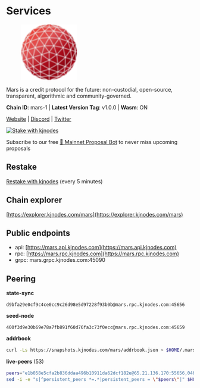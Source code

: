 # Services

<figure><img src="https://raw.githubusercontent.com/kj89/cosmos-images/main/logos/mars.png" width="150" alt=""><figcaption></figcaption></figure>

Mars is a credit protocol for the future: non-custodial,  open-source, transparent, algorithmic and community-governed.

**Chain ID**: mars-1 | **Latest Version Tag**: v1.0.0 | **Wasm**: ON

[Website](https://marsprotocol.io) | [Discord](https://discord.gg/marsprotocol) | [Twitter](https://twitter.com/mars_protocol)

[![Stake with kjnodes](https://i.ibb.co/cr44Q8j/button-stake-with-kjnodes.png)](https://restake.app/mars/marsvaloper1p9t4gr40rnpdwqacxgcqp7ffrfw908nu020g4n)

Subscribe to our free [🤖 Mainnet Proposal Bot](https://t.me/kjnodes_proposal_bot) to never miss upcoming proposals

## Restake

[Restake with kjnodes](https://restake.app/mars/marsvaloper1p9t4gr40rnpdwqacxgcqp7ffrfw908nu020g4n) (every 5 minutes)
## Chain explorer
[https://explorer.kjnodes.com/mars](https://explorer.kjnodes.com/mars)

## Public endpoints

* api: [https://mars.api.kjnodes.com](https://mars.api.kjnodes.com)
* rpc: [https://mars.rpc.kjnodes.com](https://mars.rpc.kjnodes.com)
* grpc: mars.grpc.kjnodes.com:45090

## Peering

**state-sync**

```text
d9bfa29e0cf9c4ce0cc9c26d98e5d97228f93b0b@mars.rpc.kjnodes.com:45656
```

**seed-node**

```text
400f3d9e30b69e78a7fb891f60d76fa3c73f0ecc@mars.rpc.kjnodes.com:45659
```

**addrbook**
```bash
curl -Ls https://snapshots.kjnodes.com/mars/addrbook.json > $HOME/.mars/config/addrbook.json
```

**live-peers** (53)
```bash
peers="e1b058e5cfa2b836ddaa496b10911da62dcf182e@65.21.136.170:55656,04bd5d9511f40dd4bec23cc261d7838d9f8326cf@213.32.24.201:26656,a7d96dc929824613315dcc1c90fee119f28cc51f@169.155.168.235:26656,141f6066694776b73ec6fc34356fe842ecf03898@46.38.243.16:45656,73be725377cc966d8da48f751085de4d1581b391@185.242.112.32:27651,d9bfa29e0cf9c4ce0cc9c26d98e5d97228f93b0b@65.109.88.38:45656,7583038c5f21ef6ddb60692469cfd80c97dd585d@88.218.224.126:26656,ca5a76c51bbbc57f839e6ed08953d3926eaa6e5b@34.107.88.136:26656,ef7c6b0f2ddfcef34a7f36681eaa8159be83b71f@178.128.28.236:26656,b88814bddfccd85289d7201bfd6fc6c4b3342ab2@178.162.165.193:36095,ebc272824924ea1a27ea3183dd0b9ba713494f83@185.16.39.137:27056,d0dbb50a474888b8bed04bf8a23ac6b8bae443ee@5.79.79.80:18095,c46be592341987eae20ac681cb08d2abcc02ab9a@137.74.4.20:2000,be7d56127ef887d095b2f55f09be5fee1969d922@146.59.52.48:18095,52f792239ee6098457ecf1ff7402cd0b2529cea1@178.62.12.19:26656,c0e6bf4193accabc14171ce163e704dcec5ea5df@51.91.215.170:36095,76969af1bccdd4dcc511741b171c3d4ccb837ba6@146.59.85.223:18556,84f821d36d45cc0cdaa4ff05297e888bb0d9de8f@85.237.193.111:26656,38edf28452ebc41f661d91b6613563c864f4c72e@35.228.114.46:26656,e61f11c5b03400d3a99c066f951ed0888a2b64af@65.108.238.103:18556,c124ce0b508e8b9ed1c5b6957f362225659b5343@169.155.45.189:26656,7f4be5f7db9b920e965197b65974f0e1e64749e4@144.126.128.128:26656,8bdf870e0eece71e1a09a80f5995d6d5e830c763@65.109.106.169:26656,5ffee90e41903f6fba29dc75446d536a02d626fe@65.108.232.150:18095,c06b9689397667fa060d8c3458dd391962d89be2@116.202.36.240:18556,6b16855f89284da99b5637b93dada66c00430a33@51.91.219.141:30003,59bb909c57664fafe88bf1b6924769c15a769ba4@65.108.125.236:3000,d2a2c21754be65ad4a4f1de1f6163f681a6e8af8@192.99.44.79:18556,d933a425e567c28b4695acbbf0d6cfa6c68cf0c5@65.108.72.156:26656,905157b5cc774bb0ebbc79c040bead1adf5df58b@131.153.203.225:26656,88f8e4d74b70e18d4f3515d34701704086aa77e1@38.146.3.134:18556,be494851610016cff8853796a99c3ad46d8d1b5b@65.108.76.242:36095,a57468bf54407d75dee78b0cb6612805c4ac83e1@45.85.147.42:13656,ec6ca9bf7efb2f9d23631c07fed4eb0f45c9758a@45.141.122.178:26656,04c687dea43de3f30df5672b30b061789a0cf8e8@144.202.72.17:26606,9c0c747a44919d645f74354fbe095337630b9eee@37.252.184.228:26656,6d7dd362c27c4480b6fd8cfa7e29569fc935397a@34.126.107.138:26656,d8e92c3ca2daddef493d518b4e850af26ec4027b@199.85.208.186:26656,bd2b7d058dc608328f821ef1ad2b8442d6763376@81.0.220.94:24656,3e1d0c796a49b1315d95d336715fe0cad0470f40@195.189.96.106:42656,eff52a6fcf2634ce1d60c1a5d38809718e22c5d2@23.88.69.22:28766,86baedb502883a67947c84f62f3b6b89fc630988@107.155.81.98:26656,9cb92702727bc5f3d40154e625b9553a04f4d649@65.109.104.72:18556,1616af7456f519a0f2360adcad45d4bb9d39c92d@146.59.85.222:26656,89757803f40da51678451735445ad40d5b15e059@169.155.44.75:26656,120a44a50f702717c259319caa2447c77621865f@3.39.103.198:26656,001dc593a5d8237d0bcd746302e19aeb8ff0d068@38.146.3.135:18556,d10e5704f3c8e9dd6ef42445e4b88bb57d0a8289@65.108.8.247:18556,f301f4ba2c863573c093bcd9fa68f2b1060bcae3@142.44.240.156:26656,63f6703a58ee4d9235e78d961408869af25a8f83@65.109.31.114:2500,9911ff72bc059b948f842d0dae600d1980394697@148.71.46.4:26656,530b1964bc17bca6457311f1c2d5a2f3d25b297a@51.81.155.97:18556,9e7f28b8c0ac9d8d17bb17a390421d540a29eb3f@154.26.158.158:18556"
sed -i -e "s|^persistent_peers *=.*|persistent_peers = \"$peers\"|" $HOME/.mars/config/config.toml
```

